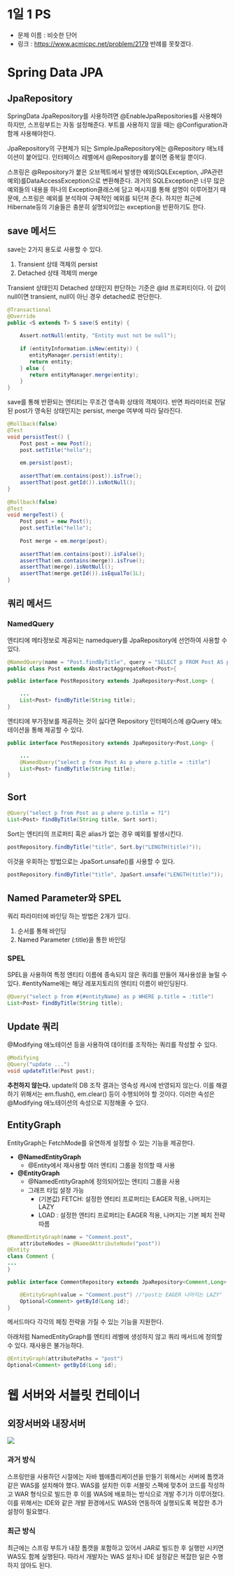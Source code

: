 # 1일 1 PS
 * 문제 이름 : 비슷한 단어
 * 링크 : https://www.acmicpc.net/problem/2179
반례를 못찾겠다.

# Spring Data JPA

## JpaRepository

SpringData JpaRepository를 사용하려면 @EnableJpaRepositories를 사용해야하지만, 스프링부트는 자동 설정해준다. 부트를 사용하지 않을 때는 @Configuration과 함께 사용해야한다.

JpaRepository의 구현체가 되는 SimpleJpaRepository에는 @Repository 애노테이션이 붙어있다. 인터페이스 레벨에서 @Repository를 붙이면 중복일 뿐이다.

스프링은 @Repository가 붙은 오브젝트에서 발생한 예외(SQLException, JPA관련 예외)를DataAccessException으로 변환해준다. 과거의 SQLException은 너무 많은 예외들의 내용을 하나의 Exception클래스에 담고 메시지를 통해 설명이 이루어졌기 때문에, 스프링은 예외를 분석하여 구체적인 예외를 되던져 준다. 하지만 최근에 Hibernate등의 기술들은 충분히 설명되어있는 exception을 반환하기도 한다.

## save 메서드
save는 2가지 용도로 사용할 수 있다.
1. Transient 상태 객체의 persist
2. Detached 상태 객체의 merge

Transient 상태인지 Detached 상태인지 판단하는 기준은 @Id 프로퍼티이다. 이 값이 null이면 transient, null이 아닌 경우 detached로 판단한다.
```java
@Transactional  
@Override  
public <S extends T> S save(S entity) {  
  
    Assert.notNull(entity, "Entity must not be null");  
  
    if (entityInformation.isNew(entity)) {  
       entityManager.persist(entity);  
       return entity;  
    } else {  
       return entityManager.merge(entity);  
    }  
}
```

save를 통해 반환되는 엔티티는 무조건 영속화 상태의 객체이다. 반면 파라미터로 전달된 post가 영속된 상태인지는 persist, merge 여부에 따라 달라진다.
```java
@Rollback(false)  
@Test  
void persistTest() {  
    Post post = new Post();  
    post.setTitle("hello");  
  
    em.persist(post);  
  
    assertThat(em.contains(post)).isTrue();  
    assertThat(post.getId()).isNotNull();  
}  
  
@Rollback(false)  
@Test  
void mergeTest() {  
    Post post = new Post();  
    post.setTitle("hello");  
  
    Post merge = em.merge(post);  
  
    assertThat(em.contains(post)).isFalse();  
    assertThat(em.contains(merge)).isTrue();  
    assertThat(merge).isNotNull();  
    assertThat(merge.getId()).isEqualTo(1L);  
}
```

## 쿼리 메서드

### NamedQuery
엔티티에 메타정보로 제공되는 namedquery를 JpaRepository에 선언하여 사용할 수 있다.
```java
@NamedQuery(name = "Post.findByTitle", query = "SELECT p FROM Post AS p WHERE p.title = :title")  
public class Post extends AbstractAggregateRoot<Post>{
```

```java
public interface PostRepository extends JpaRepository<Post,Long> {

	...
	List<Post> findByTitle(String title);
}
```

엔티티에 부가정보를 제공하는 것이 싫다면 Repository 인터페이스에 @Query 애노테이션을 통해 제공할 수 있다.

```java
public interface PostRepository extends JpaRepository<Post,Long> {

	...
	@NamedQuery("select p from Post As p where p.title = :title")
	List<Post> findByTitle(String title);
}
```

## Sort
```java
@Query("select p from Post as p where p.title = ?1")
List<Post> findByTitle(String title, Sort sort);
```

Sort는 엔티티의 프로퍼티 혹은 alias가 없는 경우 예외를 발생시킨다.
```java
postRepository.findByTitle("title", Sort.by("LENGTH(title)"));
```

이것을 우회하는 방법으로는 JpaSort.unsafe()를 사용할 수 있다.
```java
postRepository.findByTitle("title", JpaSort.unsafe("LENGTH(title)"));
```

## Named Parameter와 SPEL
쿼리 파라미터에 바인딩 하는 방법은 2개가 있다.
1. 순서를 통해 바인딩
2. Named Parameter (:title)을 통한 바인딩

### SPEL
SPEL을 사용하여 특정 엔티티 이름에 종속되지 않은 쿼리를 만들어 재사용성을 늘릴 수 있다. \#entityName에는 해당 레포지토리의 엔티티 이름이 바인딩된다.
```java
@Query("select p from #{#entityName} as p WHERE p.title = :title")
List<Post> findByTitle(String title);
```

## Update 쿼리
@Modifying 애노테이션 등을 사용하여 데이터를 조작하는 쿼리를 작성할 수 있다.
```java
@Modifying
@Query("update ...")
void updateTitle(Post post);
```
**추천하지 않는다.** update의 DB 조작 결과는 영속성 캐시에 반영되지 않는다. 이를 해결하기 위해서는 em.flush(), em.clear() 등이 수행되어야 할 것이다. 이러한 속성은 @Modifying 애노테이션의 속성으로 지정해줄 수 있다. 

## EntityGraph
EntityGraph는 FetchMode를 유연하게 설정할 수 있는 기능을 제공한다.

* **@NamedEntityGraph**
	* @Entity에서 재사용할 여러 엔티티 그룹을 정의할 때 사용
* **@EntityGraph**
	* @NamedEntityGraph에 정의되어있는 엔티티 그룹을 사용
	* 그래프 타입 설정 가능
		* (기본값) FETCH: 설정한 엔티티 프로퍼티는 EAGER 적용, 나머지는 LAZY
		* LOAD : 설정한 엔티티 프로퍼티는 EAGER 적용, 나머지는 기본 페치 전략 따름

```java
@NamedEntityGraph(name = "Comment.post",
	attributeNodes = @NamedAttributeNode("post"))
@Entity
class Comment {
...
}
```

```java
public interface CommentRepository extends JpaRepository<Comment,Long> {

	@EntityGraph(value = "Comment.post") //"post는 EAGER 나머지는 LAZY"
	Optional<Comment> getById(Long id);
}
```
메서드마다 각각의 페칭 전략을 가질 수 있는 기능을 지원한다.

아래처럼 NamedEntityGraph를 엔티티 레벨에 생성하지 않고 쿼리 메서드에 정의할 수 있다. 재사용은 불가능하다.
```java
@EntityGraph(attributePaths = "post")
Optional<Comment> getById(Long id);
```

# 웹 서버와 서블릿 컨테이너

## 외장서버와 내장서버
![](https://i.imgur.com/JiEYnTh.png)

### 과거 방식
스프링만을 사용하던 시절에는 자바 웹애플리케이션을 만들기 위해서는 서버에 톰캣과 같은 WAS를 설치해야 했다. WAS를 설치한 이후 서블릿 스펙에 맞추어 코드를 작성하고 WAR 형식으로 빌드한 후 이를 WAS에 배포하는 방식으로 개발 주기가 이루어졌다.
이를 위해서는 IDE와 같은 개발 환경에서도 WAS와 연동하여 실행되도록 복잡한 추가 설정이 필요했다.

### 최근 방식
최근에는 스프링 부트가 내장 톰캣을 포함하고 있어서 JAR로 빌드한 후 실행만 시키면 WAS도 함께 실행된다. 따라서 개발자는 WAS 설치나 IDE 설정같은 복잡한 일은 수행하지 않아도 된다.